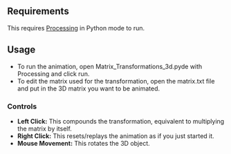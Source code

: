 ## Requirements

This requires <a href="https://processing.org/">Processing</a> in Python mode to run.

## Usage

* To run the animation, open Matrix_Transformations_3d.pyde with Processing and click run.
* To edit the matrix used for the transformation, open the matrix.txt file and put in the 3D matrix you want to be animated.

### Controls
  * **Left Click:** This compounds the transformation, equivalent to multiplying the matrix by itself.
  * **Right Click:** This resets/replays the animation as if you just started it. 
  * **Mouse Movement:** This rotates the 3D object.
